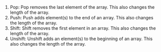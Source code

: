 1) Pop: Pop removes the last element of the array. This also changes the length of the array.
2) Push: Push adds element(s) to the end of an array. This also changes the length of the array.
3) Shift: Shift removes the first element in an array. This also changes the length of the array.
4) Unshift: Unshift adds an element(s) to the beginning of an array. This also changes the length of the array.
